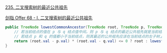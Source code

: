 [235. 二叉搜索树的最近公共祖先](https://leetcode-cn.com/problems/lowest-common-ancestor-of-a-binary-search-tree/)

[剑指 Offer 68 - I. 二叉搜索树的最近公共祖先](https://leetcode-cn.com/problems/er-cha-sou-suo-shu-de-zui-jin-gong-gong-zu-xian-lcof/)

```java
public TreeNode lowestCommonAncestor(TreeNode root, TreeNode p, TreeNode q) {
    // 若当前结点的值在 p 与 q 结点值中间，则 p 与 q 结点的最近公共祖先就是当前结点
    // 若结点 p 和 q 的值都小于当前结点，则其最近的公共祖先应该在当前结点的左子树上
    return (root.val - p.val) * (root.val - q.val) <= 0 ? root : lowestCommonAncestor(p.val < root.val ? root.left : root.right, p, q);
}
```

